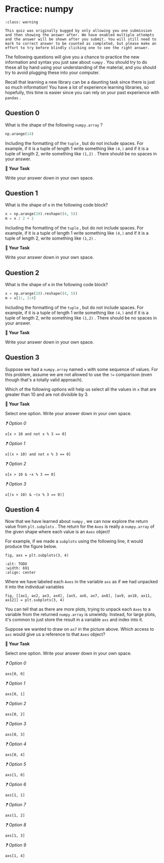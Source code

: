 # <i class="far fa-edit fa-fw"></i> Practice: numpy


```{admonition} Warning
:class: warning

This quiz was originally bugged by only allowing you one submission and then showing the answer after. We have enabled multiple attempts and the answer will be shown after you submit. You will still need to mark to correct answer to be counted as completed, but please make an effort to try before blindly clicking one to see the right answer.

```

The following questions will give you a chance to practice the new information and syntax you just saw about `numpy` . You should try to do these all by hand using your understanding of the material, and you should try to avoid plugging these into your computer.

Recall that learning a new library can be a daunting task since there is just so much information! You have a lot of experience learning libraries, so hopefully, this time is easier since you can rely on your past experience with `pandas` .

## Question 0

What is the shape of the following `numpy.array` ?

```python
np.arange(14)
```

Including the formatting of the `tuple` , but do not include spaces. For example, if it is a tuple of length 1 write something like `(4,)` and if it is a tuple of length 2, write something like `(1,2)` . There should be no spaces in your answer.



**📝 Your Task**

Write your answer down in your own space.

## Question 1

What is the shape of `m` in the following code block?

```python
x = np.arange(20).reshape((4, 5))
m = x / 2 + 1
```

Including the formatting of the `tuple` , but do not include spaces. For example, if it is a tuple of length 1 write something like `(4,)` and if it is a tuple of length 2, write something like `(1,2)` .



**📝 Your Task**

Write your answer down in your own space.

## Question 2

What is the shape of `m` in the following code block?

```python
x = np.arange(20).reshape((4, 5))
m = x[1:, 2:4]
```

Including the formatting of the `tuple` , but do not include spaces. For example, if it is a tuple of length 1 write something like `(4,)` and if it is a tuple of length 2, write something like `(1,2)` . There should be no spaces in your answer.



**📝 Your Task**

Write your answer down in your own space.

## Question 3

Suppose we had a `numpy.array` named `x` with some sequence of values. For this problem, assume we are not allowed to use the `!=` comparison (even though that's a totally valid approach).

Which of the following options will help us select all the values in `x` that are greater than 10 and are not divisible by 3.



**📝 Your Task**

Select one option. Write your answer down in your own space.

*❓ Option 0*

`x[x > 10 and not x % 3 == 0]`



*❓ Option 1*

`x[(x > 10) and not x % 3 == 0]`



*❓ Option 2*

`x[x > 10 & ~x % 3 == 0]`



*❓ Option 3*

`x[(x > 10) & ~(x % 3 == 0)]`



## Question 4

Now that we have learned about `numpy` , we can now explore the return value from `plt.subplots` . The return for the `Axes` is really a `numpy.array` of the given shape where each value is an `Axes` object!

For example, if we made a `subplots` using the following line, it would produce the figure below.

```text
fig, axs = plt.subplots(3, 4)
````

```{image} https://static.us.edusercontent.com/files/4sJPr39zfQ9hSrsobUDRuc19
:alt: TODO
:width: 691
:align: center
```

Where we have labeled each `Axes` in the variable `axs` as if we had unpacked it into the individual variables

```text
fig, [[ax1, ax2, ax3, ax4], [ax5, ax6, ax7, ax8], [ax9, ax10, ax11, ax12]] = plt.subplots(3, 4)
````

You can tell that as there are more plots, trying to unpack each `Axes` to a variable from the returned `numpy.array` is unwieldy. Instead, for large plots, it's common to just store the result in a variable `axs` and index into it.

Suppose we wanted to draw on `ax7` in the picture above. Which access to `axs` would give us a reference to that `Axes` object?



**📝 Your Task**

Select one option. Write your answer down in your own space.

*❓ Option 0*

`axs[0, 0]`



*❓ Option 1*

`axs[0, 1]`



*❓ Option 2*

`axs[0, 2]`



*❓ Option 3*

`axs[0, 3]`



*❓ Option 4*

`axs[0, 4]`



*❓ Option 5*

`axs[1, 0]`



*❓ Option 6*

`axs[1, 1]`



*❓ Option 7*

`axs[1, 2]`



*❓ Option 8*

`axs[1, 3]`



*❓ Option 9*

`axs[1, 4]`



